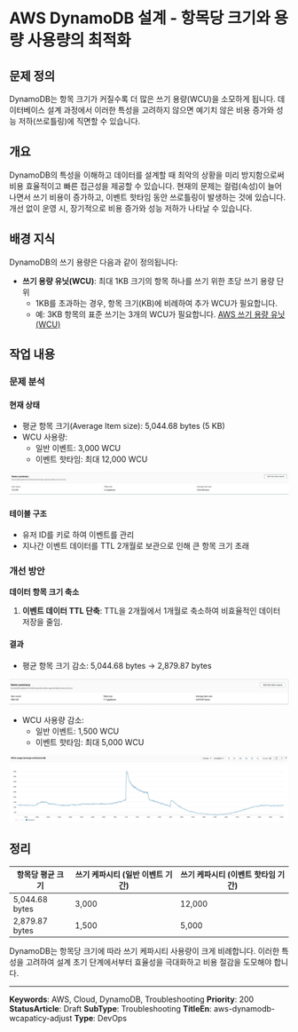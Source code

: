 # AWS DynamoDB 설계 - 항목당 크기와 용량 사용량의 최적화

## 문제 정의

DynamoDB는 항목 크기가 커질수록 더 많은 쓰기 용량(WCU)을 소모하게 됩니다. 데이터베이스 설계 과정에서 이러한 특성을 고려하지 않으면 예기치 않은 비용 증가와 성능 저하(쓰로틀링)에 직면할 수 있습니다.  

## 개요

DynamoDB의 특성을 이해하고 데이터를 설계할 때 최악의 상황을 미리 방지함으로써 비용 효율적이고 빠른 접근성을 제공할 수 있습니다. 현재의 문제는 컬럼(속성)이 늘어나면서 쓰기 비용이 증가하고, 이벤트 핫타임 동안 쓰로틀링이 발생하는 것에 있습니다. 개선 없이 운영 시, 장기적으로 비용 증가와 성능 저하가 나타날 수 있습니다.

## 배경 지식

DynamoDB의 쓰기 용량은 다음과 같이 정의됩니다:

- **쓰기 용량 유닛(WCU)**: 최대 1KB 크기의 항목 하나를 쓰기 위한 초당 쓰기 용량 단위
  - 1KB를 초과하는 경우, 항목 크기(KB)에 비례하여 추가 WCU가 필요합니다.
  - 예: 3KB 항목의 표준 쓰기는 3개의 WCU가 필요합니다.
  [AWS 쓰기 용량 유닛(WCU)](https://aws.amazon.com/ko/dynamodb/pricing/provisioned/)

## 작업 내용

### 문제 분석

#### 현재 상태

- 평균 항목 크기(Average Item size): 5,044.68 bytes (5 KB)
- WCU 사용량:
  - 일반 이벤트: 3,000 WCU
  - 이벤트 핫타임: 최대 12,000 WCU

![항목당 크기 비교](aws-dynamodb-wcapaticy-adjust/image.png)

#### 테이블 구조

- 유저 ID를 키로 하여 이벤트를 관리
- 지나간 이벤트 데이터를 TTL 2개월로 보관으로 인해 큰 항목 크기 초래

### 개선 방안

**데이터 항목 크기 축소**

1. **이벤트 데이터 TTL 단축**: TTL을 2개월에서 1개월로 축소하여 비효율적인 데이터 저장을 줄임.

#### 결과

- 평균 항목 크기 감소: 5,044.68 bytes → 2,879.87 bytes

![변경 후 항목당 크기](aws-dynamodb-wcapaticy-adjust/image3.png)

- WCU 사용량 감소:
  - 일반 이벤트: 1,500 WCU
  - 이벤트 핫타임: 최대 5,000 WCU

![변경 후 WCU 사용량](aws-dynamodb-wcapaticy-adjust/image4.png)

## 정리

| 항목당 평균 크기 | 쓰기 케파시티 (일반 이벤트 기간) | 쓰기 케파시티 (이벤트 핫타임 기간) |
|---|---|---|
| 5,044.68 bytes | 3,000 | 12,000 |
| 2,879.87 bytes | 1,500 | 5,000 |

DynamoDB는 항목당 크기에 따라 쓰기 케파시티 사용량이 크게 비례합니다. 이러한 특성을 고려하여 설계 초기 단계에서부터 효율성을 극대화하고 비용 절감을 도모해야 합니다.

---

**Keywords**: AWS, Cloud, DynamoDB, Troubleshooting
**Priority**: 200
**StatusArticle**: Draft
**SubType**: Troubleshooting
**TitleEn**: aws-dynamodb-wcapaticy-adjust
**Type**: DevOps